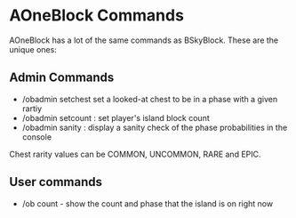 # AOneBlock Commands

AOneBlock has a lot of the same commands as BSkyBlock. These are the unique ones:

## Admin Commands

* /obadmin setchest <phase> <rarity> set a looked-at chest to be in a phase with a given rartiy
* /obadmin setcount <name> <count>: set player's island block count
* /obadmin sanity <phase>: display a sanity check of the phase probabilities in the console

Chest rarity values can be COMMON, UNCOMMON, RARE and EPIC.

## User commands

* /ob count - show the count and phase that the island is on right now

